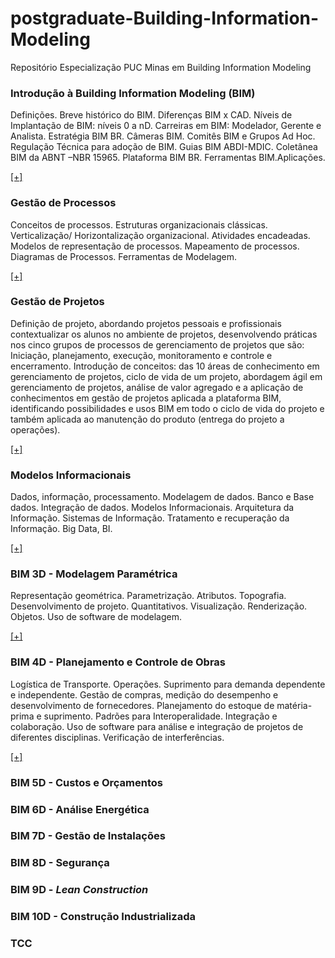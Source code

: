 # postgraduate-Building-Information-Modeling
Repositório Especialização PUC Minas em Building Information Modeling


### Introdução à Building Information Modeling (BIM)

Definições. Breve histórico do BIM. Diferenças BIM x CAD. Níveis de Implantação de BIM: níveis 0 a nD. Carreiras em BIM: Modelador, Gerente e Analista. Estratégia BIM BR. Câmeras BIM. Comitês BIM e Grupos Ad Hoc. Regulação Técnica para adoção de BIM. Guias BIM ABDI-MDIC. Coletânea BIM da ABNT –NBR 15965. Plataforma BIM BR. Ferramentas BIM.Aplicações.

[[+]](https://github.com/renatogcruz/postgraduate-Building-Information-Modeling/tree/master/01_introducao_bim)

### Gestão de Processos

Conceitos de processos. Estruturas organizacionais clássicas.  Verticalização/ Horizontalização  organizacional. Atividades encadeadas. Modelos de representação de processos.  Mapeamento de processos.  Diagramas de Processos. Ferramentas de Modelagem. 

[[+]](https://github.com/renatogcruz/postgraduate-Building-Information-Modeling/tree/master/03_gestao_processos)

### Gestão de Projetos

Definição de projeto, abordando projetos pessoais e profissionais contextualizar os alunos no ambiente de projetos, desenvolvendo práticas nos cinco grupos de processos de gerenciamento de projetos que são: Iniciação, planejamento, execução, monitoramento e controle e encerramento. Introdução de conceitos: das 10 áreas de conhecimento em gerenciamento de projetos, ciclo de vida de um projeto, abordagem ágil em gerenciamento de projetos, análise de valor agregado e a aplicação de conhecimentos em gestão de projetos aplicada a plataforma BIM, identificando possibilidades e usos BIM em todo o ciclo de vida do projeto e também aplicada ao manutenção do produto (entrega do projeto a operações).

[[+]](https://github.com/renatogcruz/postgraduate-Building-Information-Modeling/tree/master/04_gestao_projetos)


### Modelos Informacionais

Dados, informação, processamento.  Modelagem de dados. Banco e Base dados. Integração de dados. Modelos Informacionais.  Arquitetura da Informação. Sistemas de Informação. Tratamento e recuperação da Informação. Big Data, BI.

[[+]](https://github.com/renatogcruz/postgraduate-Building-Information-Modeling/blob/master/02_modelos_informacionais/README.md)

### BIM 3D - Modelagem Paramétrica

Representação geométrica. Parametrização. Atributos. Topografia. Desenvolvimento de projeto. Quantitativos.  Visualização. Renderização. Objetos. Uso de software de modelagem. 

[[+]](https://github.com/renatogcruz/postgraduate-Building-Information-Modeling/tree/master/05_bim_3d_modelos_parametricos)

### BIM 4D - Planejamento e Controle de Obras

Logística de Transporte. Operações. Suprimento para demanda dependente e independente. Gestão de compras, medição do desempenho e desenvolvimento de fornecedores. Planejamento do estoque de matéria-prima e suprimento. Padrões para Interoperalidade. Integração e colaboração. Uso de software para análise e integração de projetos de diferentes disciplinas. Verificação de interferências.

[[+]](https://github.com/renatogcruz/postgraduate-Building-Information-Modeling/tree/master/06_bim_4d_planejamento_controle)

### BIM 5D - Custos e Orçamentos


### BIM 6D - Análise Energética


### BIM 7D - Gestão de Instalações


### BIM 8D - Segurança


### BIM 9D - *Lean Construction*


### BIM 10D - Construção Industrializada


### TCC
